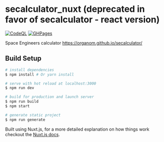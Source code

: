 # secalculator_nuxt (deprecated in favor of secalculator - react version)
[![CodeQL](https://github.com/organom/secalculator_nuxt/actions/workflows/codeql-analysis.yml/badge.svg)](https://github.com/organom/secalculator_nuxt/actions/workflows/codeql-analysis.yml) [![GHPages](https://github.com/organom/secalculator_nuxt/actions/workflows/ghpages.yml/badge.svg)](https://github.com/organom/secalculator_nuxt/actions/workflows/ghpages.yml) 


Space Engineers calculator  https://organom.github.io/secalculator/

## Build Setup

``` bash
# install dependencies
$ npm install # Or yarn install

# serve with hot reload at localhost:3000
$ npm run dev

# build for production and launch server
$ npm run build
$ npm start

# generate static project
$ npm run generate
```

Built using Nuxt.js, for a more detailed explanation on how things work checkout the [Nuxt.js docs](https://github.com/nuxt/nuxt.js).

